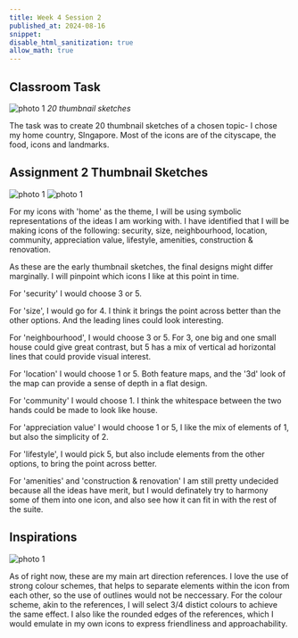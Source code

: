 ```yaml
---
title: Week 4 Session 2
published_at: 2024-08-16
snippet: 
disable_html_sanitization: true
allow_math: true
---
```


## Classroom Task
![photo 1](photos/19.jpg)
*20 thumbnail sketches*

The task was to create 20 thumbnail sketches of a chosen topic- I chose my home country, SIngapore. Most of the icons are of the cityscape, the food, icons and landmarks.


## Assignment 2 Thumbnail Sketches

![photo 1](photos/21.jpg)
![photo 1](photos/20.jpg)

For my icons with 'home' as the theme, I will be using symbolic representations of the ideas I am working with. I have identified that I will be making icons of the following: security, size, neighbourhood, location, community, appreciation value, lifestyle, amenities, construction & renovation.

As these are the early thumbnail sketches, the final designs might differ marginally. I will pinpoint which icons I like at this point in time. 

For 'security' I would choose 3 or 5.

For 'size', I would go for 4. I think it brings the point across better than the other options. And the leading lines could look interesting.

For 'neighbourhood', I would choose 3 or 5. For 3, one big and one small house could give great contrast, but 5 has a mix of vertical ad horizontal lines that could provide visual interest.

For 'location' I would choose 1 or 5. Both feature maps, and the '3d' look of the map can provide a sense of depth in a flat design.

For 'community' I would choose 1. I think the whitespace between the two hands could be made to look like house.

For 'appreciation value' I would choose 1 or 5, I like the mix of elements of 1, but also the simplicity of 2.

For 'lifestyle', I would pick 5, but also include elements from the other options, to bring the point across better.

For 'amenities' and 'construction & renovation' I am still pretty undecided because all the ideas have merit, but I would definately try to harmony some of them into one icon, and also see how it can fit in with the rest of the suite.


## Inspirations
![photo 1](photos/22.png)

As of right now, these are my main art direction references. I love the use of strong colour schemes, that helps to separate elements within the icon from each other, so the use of outlines would not be neccessary. For the colour scheme, akin to the references, I will select 3/4 distict colours to achieve the same effect. I also like the rounded edges of the references, which I would emulate in my own icons to express friendliness and approachability.


 